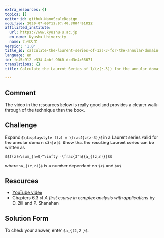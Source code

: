 ```yaml
---
extra_resources: {}
topics: []
editor_id: github.NanoScaleDesign
modified: 2020-07-09T13:57:40.389440182Z
affiliated_institute:
  url: https://www.kyushu-u.ac.jp
  en_name: Kyushu University
  name: 九州大学
version: '1.0'
title_id: calculate-the-laurent-series-of-1zz-3-for-the-annular-domain-3z
language: en
id: fe45c912-e338-4bbf-9060-dcd3e4c66671
translations: {}
title: Calculate the Laurent Series of 1/(z(z-3)) for the annular domain 3<|z|

---
```


## Comment
The video in the resources below is really good and provides a clearer walk-through of the technique than the book.

## Challenge
Expand `$\displaystyle f(z) = \frac1{z(z-3)}$` in a Laurent series valid for the annular domain `$3<|z|$`. Show that the resulting Laurent series can be written as

`$$f(z)=\sum_{n=0}^\infty -\frac{3^n}{a_{(z,n)}}$$`

where `$a_{(z,n)}$` is a number dependent on `$z$` and `$n$`.

## Resources
- [YouTube video](https://www.youtube.com/watch?v=LJrP5PCCpTI&list=PLi7yHjesblV0sSfZzWdSUXGO683n_nJdQ&index=31)
- Chapters 6.3 of *A first course in complex analysis with applications* by D. Zill and P. Shanahan


## Solution Form
To check your answer, enter `$a_{(2,2)}$`.